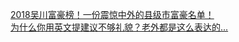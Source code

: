   
[2018吴川富豪榜！一份震惊中外的县级市富豪名单！](http://www.dianyue.me/archives/281/voqd8e778ol38glx/)  
[为什么你用英文提建议不够礼貌？老外都是这么表达的...](http://www.dianyue.me/archives/480/30g9vfe4zkr1bou7/)